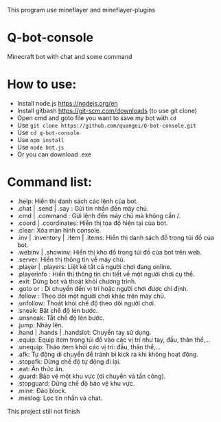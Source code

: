 This program use mineflayer and mineflayer-plugins

# Q-bot-console
Minecraft bot with chat and some command

# How to use:
- Install node.js https://nodejs.org/en
- Install gitbash https://git-scm.com/downloads (to use git clone)
- Open cmd and goto file you want to save my bot with `cd`
- Use `git clone https://github.com/quangei/Q-bot-console.git`
- Use `cd q-bot-console`
- Use `npm install`
- Use `node bot.js`
- Or you can download .exe

# Command list:
 - .help: Hiển thị danh sách các lệnh của bot.
 - .chat | .send | .say <message>: Gửi tin nhắn đến máy chủ.
 - .cmd | .command <command>: Gửi lệnh đến máy chủ mà không cần /.
 - .coord | .coordinates: Hiển thị tọa độ hiện tại của bot.
 - .clear: Xóa màn hình console.
 - .inv | .inventory | .item | .items: Hiển thị danh sách đồ trong túi đồ của bot.
 - .webinv | .showinv: Hiển thị kho đồ trong túi đồ của bot trên web.
 - .server: Hiển thị thông tin về máy chủ.
 - .player | .players: Liệt kê tất cả người chơi đang online.
 - .playerinfo <player>: Hiển thị thông tin chi tiết về một người chơi cụ thể.
 - .exit: Dừng bot và thoát khỏi chương trình.
 - .goto <x> <y> <z> or <player>: Di chuyển đến vị trí hoặc người chơi được chỉ định.
 - .follow <player>: Theo dõi một người chơi khác trên máy chủ.
 - .unfollow: Thoát khỏi chế độ theo dõi người chơi.
 - .sneak: Bật chế độ lén bước.
 - .unsneak: Tắt chế độ lén bước.
 - .jump: Nhảy lên.
 - .hand | .hands | .handslot: Chuyển tay sử dụng.
 - .equip: Equip item trong túi đồ vào các vị trí như tay, đầu, thân thể,...
 - .unequip: Tháo item khỏi các vị trí: đầu, thân thể,...
 - .afk: Tự động di chuyển để tránh bị kick ra khi không hoạt động.
 - .stopafk: Dừng chế độ tự động đi lại.
 - .eat: Ăn thức ăn.
 - .guard: Bảo vệ một khu vực (di chuyển và tấn công).
 - .stopguard: Dừng chế độ bảo vệ khu vực.
 - .mine: Đào block.
 - .meslog: Lọc tin nhắn và chat.

This project still not finish
